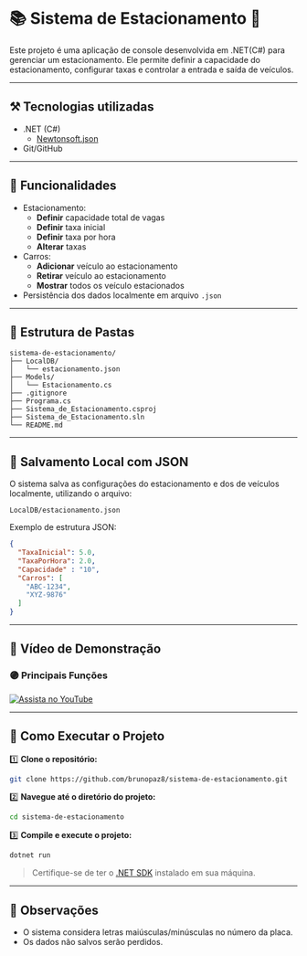 # 📚 Sistema de Estacionamento 🚗
Este projeto é uma aplicação de console desenvolvida em .NET(C#) para gerenciar um estacionamento. Ele permite definir a capacidade do estacionamento, configurar taxas e controlar a entrada e saída de veículos.

---

## **⚒️ Tecnologias utilizadas**

* .NET (C#)
    - [Newtonsoft.json](https://www.nuget.org/packages/Newtonsoft.Json)
* Git/GitHub

---

## 🔧 Funcionalidades
* Estacionamento:
    - **Definir** capacidade total de vagas
    - **Definir** taxa inicial
    - **Definir** taxa por hora
    - **Alterar** taxas
* Carros:  
    - **Adicionar** veículo ao estacionamento
    - **Retirar** veículo ao estacionamento
    - **Mostrar** todos os veículo estacionados
 * Persistência dos dados localmente em arquivo `.json`

---

## 📂 Estrutura de Pastas

```
sistema-de-estacionamento/
├── LocalDB/
│   └── estacionamento.json
├── Models/
│   └── Estacionamento.cs
├── .gitignore
├── Programa.cs
├── Sistema_de_Estacionamento.csproj
├── Sistema_de_Estacionamento.sln
└── README.md
```

---

## 💾 Salvamento Local com JSON

O sistema salva as configurações do estacionamento e dos de veículos localmente, utilizando o arquivo:

```
LocalDB/estacionamento.json
```

Exemplo de estrutura JSON:

```json
{
  "TaxaInicial": 5.0,
  "TaxaPorHora": 2.0,
  "Capacidade" : "10",
  "Carros": [
    "ABC-1234",
    "XYZ-9876"
  ]
}
```

---

## 📸 Vídeo de Demonstração

### 🟣 Principais Funções 
[![Assista no YouTube](https://i.ytimg.com/an_webp/qxZjGeRGMmg/mqdefault_6s.webp?du=3000&sqp=CLi1_sQG&rs=AOn4CLDVrPAGdZ66GC3dfiBZYGKXmT0Ewg)](https://youtu.be/qxZjGeRGMmg)

---

## 🚀 Como Executar o Projeto

1️⃣ **Clone o repositório:**

   ```bash
   git clone https://github.com/brunopaz8/sistema-de-estacionamento.git
   ```

2️⃣ **Navegue até o diretório do projeto:**

   ```bash
   cd sistema-de-estacionamento
   ```

3️⃣ **Compile e execute o projeto:**

   ```bash
   dotnet run
   ```

   > Certifique-se de ter o [.NET SDK](https://dotnet.microsoft.com/download) instalado em sua máquina.

---

## 📌 Observações

* O sistema considera letras maiúsculas/minúsculas no número da placa.
* Os dados não salvos serão perdidos.



